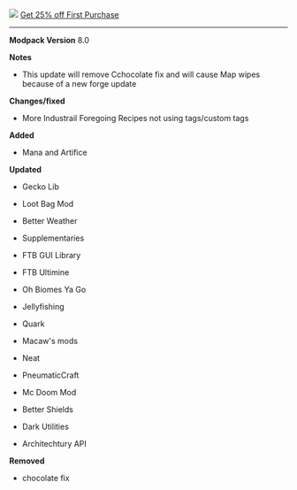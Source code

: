 ![](https://www.bisecthosting.com/images/CF/Monumental_Experience/BH_ME_PromoCard.png "")
[Get 25% off First Purchase](https://bisecthosting.com/BedrockLegends "")


---------------------------------------------------------------------------------------------

**Modpack Version**
8.0

**Notes**
- This update will remove Cchocolate fix and will cause Map wipes because of a new forge update

**Changes/fixed**
- More Industrail Foregoing Recipes not using tags/custom tags


**Added**

- Mana and Artifice

**Updated**

- Gecko Lib

- Loot Bag Mod

- Better Weather

- Supplementaries

- FTB GUI Library

- FTB Ultimine

- Oh Biomes Ya Go

- Jellyfishing

- Quark

- Macaw's mods

- Neat

- PneumaticCraft

- Mc Doom Mod

- Better Shields

- Dark Utilities

- Architechtury API

**Removed**
- chocolate fix
